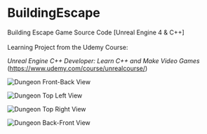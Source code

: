 # BuildingEscape

Building Escape Game Source Code [Unreal Engine 4 & C++]
<br><br>
Learning Project from the Udemy Course:<br>

<em>Unreal Engine C++ Developer: Learn C++ and Make Video Games</em><br>
(https://www.udemy.com/course/unrealcourse/)

![Dungeon Front-Back View](https://i.imgur.com/VkLQaa7.png)

![Dungeon Top Left View](https://i.imgur.com/g4faXES.png)

![Dungeon Top Right View](https://i.imgur.com/tMIdTr6.png)

![Dungeon Back-Front View](https://i.imgur.com/hBkuxOj.png)

